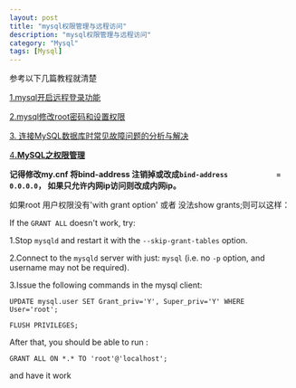 ```yaml
---
layout: post
title: "mysql权限管理与远程访问"
description: "mysql权限管理与远程访问"
category: "Mysql"
tags: [Mysql]
---
```


<p>参考以下几篇教程就清楚</p>

<p><a href="http://putian.blog.51cto.com/1722818/1287959">1.mysql开启远程登录功能</a></p>

<p><a href="http://www.cnblogs.com/wangs/p/3346767.html">2.mysql修改root密码和设置权限</a></p>

<p><a href="http://blog.csdn.net/lioncode/article/details/7917310">3. 连接MySQL数据库时常见故障问题的分析与解决</a></p>

<p><a href="http://www.cnblogs.com/Richardzhu/p/3318595.html">4<strong>.MySQL之权限管理</strong></a></p>

<p><strong>记得修改my.cnf 将bind-address 注销掉或改成<code>bind-address            = 0.0.0.0</code>， 如果只允许内网ip访问则改成内网ip。</strong></p>

<p>如果root 用户权限没有'with grant option' 或者 没法show grants;则可以这样：</p>

<p>If the <code>GRANT ALL</code> doesn't work, try:</p>

<p>1.Stop <code>mysqld</code> and restart it with the <code>--skip-grant-tables</code> option.</p>

<p>2.Connect to the <code>mysqld</code> server with just: <code>mysql</code> (i.e. no <code>-p</code> option, and username may not be required).</p>

<p>3.Issue the following commands in the mysql client:</p>

<pre><code>UPDATE mysql.user SET Grant_priv='Y', Super_priv='Y' WHERE User='root';

FLUSH PRIVILEGES;
</code></pre>

<p>After that, you should be able to run :</p>

<pre><code>GRANT ALL ON *.* TO 'root'@'localhost'; 
</code></pre>

<p>and have it work</p>
